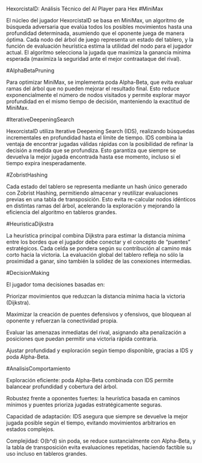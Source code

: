 HexorcistaID: Análisis Técnico del AI Player para Hex
#MiniMax

El núcleo del jugador HexorcistaID se basa en MiniMax, un algoritmo de búsqueda adversaria que evalúa todos los posibles movimientos hasta una profundidad determinada, asumiendo que el oponente juega de manera óptima. Cada nodo del árbol de juego representa un estado del tablero, y la función de evaluación heurística estima la utilidad del nodo para el jugador actual. El algoritmo selecciona la jugada que maximiza la ganancia mínima esperada (maximiza la seguridad ante el mejor contraataque del rival).

#AlphaBetaPruning

Para optimizar MiniMax, se implementa poda Alpha-Beta, que evita evaluar ramas del árbol que no pueden mejorar el resultado final. Esto reduce exponencialmente el número de nodos visitados y permite explorar mayor profundidad en el mismo tiempo de decisión, manteniendo la exactitud de MiniMax.

#IterativeDeepeningSearch

HexorcistaID utiliza Iterative Deepening Search (IDS), realizando búsquedas incrementales en profundidad hasta el límite de tiempo. IDS combina la ventaja de encontrar jugadas válidas rápidas con la posibilidad de refinar la decisión a medida que se profundiza. Esto garantiza que siempre se devuelva la mejor jugada encontrada hasta ese momento, incluso si el tiempo expira inesperadamente.

#ZobristHashing

Cada estado del tablero se representa mediante un hash único generado con Zobrist Hashing, permitiendo almacenar y reutilizar evaluaciones previas en una tabla de transposición. Esto evita re-calcular nodos idénticos en distintas ramas del árbol, acelerando la exploración y mejorando la eficiencia del algoritmo en tableros grandes.

#HeuristicaDijkstra

La heurística principal combina Dijkstra para estimar la distancia mínima entre los bordes que el jugador debe conectar y el concepto de “puentes” estratégicos. Cada celda se pondera según su contribución al camino más corto hacia la victoria. La evaluación global del tablero refleja no sólo la proximidad a ganar, sino también la solidez de las conexiones intermedias.

#DecisionMaking

El jugador toma decisiones basadas en:

Priorizar movimientos que reduzcan la distancia mínima hacia la victoria (Dijkstra).

Maximizar la creación de puentes defensivos y ofensivos, que bloquean al oponente y refuerzan la conectividad propia.

Evaluar las amenazas inmediatas del rival, asignando alta penalización a posiciones que puedan permitir una victoria rápida contraria.

Ajustar profundidad y exploración según tiempo disponible, gracias a IDS y poda Alpha-Beta.

#AnalisisComportamiento

Exploración eficiente: poda Alpha-Beta combinada con IDS permite balancear profundidad y cobertura del árbol.

Robustez frente a oponentes fuertes: la heurística basada en caminos mínimos y puentes prioriza jugadas estratégicamente seguras.

Capacidad de adaptación: IDS asegura que siempre se devuelve la mejor jugada posible según el tiempo, evitando movimientos arbitrarios en estados complejos.

Complejidad: O(b^d) sin poda, se reduce sustancialmente con Alpha-Beta, y la tabla de transposición evita evaluaciones repetidas, haciendo factible su uso incluso en tableros grandes.
